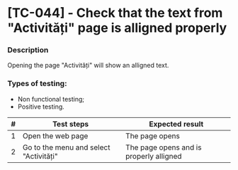 # **[TC-044] - Check that the text from "Activități" page is alligned properly**

### **Description**

Opening the page "Activități" will show an alligned text.

### **Types of testing:**

- Non functional testing;
- Positive testing.

| #   | **Test steps**                         | **Expected result**                     |
| --- | -------------------------------------- | --------------------------------------- |
| 1   | Open the web page                      | The page opens                          |
| 2   | Go to the menu and select "Activități" | The page opens and is properly alligned |
